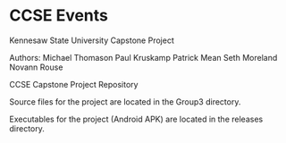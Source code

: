 # CCSE Events
Kennesaw State University Capstone Project

Authors:
Michael Thomason
Paul Kruskamp
Patrick Mean
Seth Moreland
Novann Rouse

CCSE Capstone Project Repository

Source files for the project are located in the Group3 directory.

Executables for the project (Android APK) are located in the releases directory.
